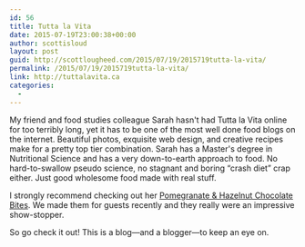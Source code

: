 ```yaml
---
id: 56
title: Tutta la Vita
date: 2015-07-19T23:00:38+00:00
author: scottisloud
layout: post
guid: http://scottlougheed.com/2015/07/19/2015719tutta-la-vita/
permalink: /2015/07/19/2015719tutta-la-vita/
link: http://tuttalavita.ca
categories:
  - 
---
```

My friend and food studies colleague Sarah hasn't had Tutta la Vita online for too terribly long, yet it has to be one of the most well done food blogs on the internet. Beautiful photos, exquisite web design, and&nbsp;creative recipes make for a pretty top tier combination. Sarah has a Master's degree in Nutritional Science&nbsp;and has a very down-to-earth approach to food. No hard-to-swallow pseudo science, no stagnant and boring &#8220;crash diet&#8221; crap either. Just good wholesome food made with real stuff.&nbsp;

I strongly recommend checking out her&nbsp;<a target="_blank" href="http://tuttalavita.ca/desserts/pomegranate-hazelnut-chocolate-bites/">Pomegranate & Hazelnut Chocolate Bites</a>. We made them for guests recently and they really were an impressive show-stopper.&nbsp;

So go check it out! This is a blog—and a blogger—to keep an eye on.
